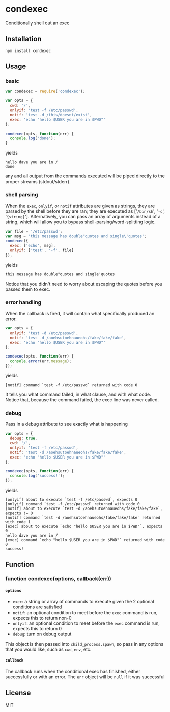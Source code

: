 condexec
========

Conditionally shell out an exec

Installation
------------

    npm install condexec

Usage
-----

### basic

``` js
var condexec = require('condexec');

var opts = {
  cwd: '/',
  onlyif: 'test -f /etc/passwd',
  notif: 'test -d /this/doesnt/exist',
  exec: 'echo "hello $USER you are in $PWD"'
};

condexec(opts, function(err) {
  console.log('done');
}
```

yields

```
hello dave you are in /
done
```

any and all output from the commands executed will be piped directly
to the proper streams (stdout/stderr).

### shell parsing

When the `exec`, `onlyif`, or `notif` attributes are given as strings, they are parsed
by the shell before they are ran; they are executed as ['`/bin/sh`', '`-c`', '`{string}`'].
Alternatively, you can pass an array of arguments instead of a string, which will allow
you to bypass shell-parsing/word-splitting logic.


``` js
var file = '/etc/passwd';
var msg = 'this message has double"quotes and single\'quotes';
condexec({
  exec: ['echo', msg],
  onlyif: ['test', '-f', file]
});
```

yields

```
this message has double"quotes and single'quotes
```

Notice that you didn't need to worry about escaping the quotes before you
passed them to exec.

### error handling

When the callback is fired, it will contain what specifically produced an error.

``` js
var opts = {
  onlyif: 'test -d /etc/passwd',
  notif: 'test -d /aoehsutoehnaueohs/fake/fake/fake',
  exec: 'echo "hello $USER you are in $PWD"'
};

condexec(opts, function(err) {
  console.error(err.message);
});
```

yields

```
[notif] command `test -f /etc/passwd` returned with code 0
```

It tells you what command failed, in what clause, and with what code.
Notice that, because the command failed, the exec line was never called.

### debug

Pass in a debug attribute to see exactly what is happening

``` js
var opts = {
  debug: true,
  cwd: '/',
  onlyif: 'test -f /etc/passwd',
  notif: 'test -d /aoehsutoehnaueohs/fake/fake/fake',
  exec: 'echo "hello $USER you are in $PWD"'
};

condexec(opts, function(err) {
  console.log('success!');
});
```

yields

```
[onlyif] about to execute `test -f /etc/passwd`, expects 0
[onlyif] command `test -f /etc/passwd` returned with code 0
[notif] about to execute `test -d /aoehsutoehnaueohs/fake/fake/fake`, expects != 0
[notif] command `test -d /aoehsutoehnaueohs/fake/fake/fake` returned with code 1
[exec] about to execute `echo "hello $USER you are in $PWD"`, expects 0
hello dave you are in /
[exec] command `echo "hello $USER you are in $PWD"` returned with code 0
success!
```

Function
--------

### function condexec(options, callback(err))

#### `options`

* `exec`: a string or array of commands to execute given the 2 optional conditions are satisfied
* `notif`: an optional condition to meet before the `exec` command is run, expects this to return non-0
* `onlyif`: an optional condition to meet before the `exec` command is run, expects this to return 0
* `debug`: turn on debug output

This object is then passed into `child_process.spawn`, so pass in any options that you would like,
such as `cwd`, `env`, etc.

#### `callback`

The callback runs when the conditional exec has finished, either successfully or with an error.
The `err` object will be `null` if it was successful

License
-------

MIT
